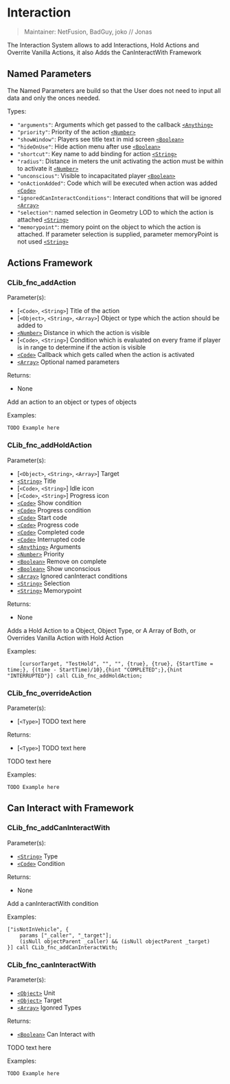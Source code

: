 # Interaction

> Maintainer: NetFusion, BadGuy, joko // Jonas

The Interaction System allows to add Interactions, Hold Actions and Overrite Vanilla Actions, it also Adds the CanInteractWith Framework

## Named Parameters
The Named Parameters are build so that the User does not need to input all data and only the onces needed.

Types:
* `"arguments"`: Arguments which get passed to the callback [`<Anything>`]
* `"priority"`: Priority of the action [`<Number>`]
* `"showWindow"`: Players see title text in mid screen  [`<Boolean>`]
* `"hideOnUse"`: Hide action menu after use [`<Boolean>`]
* `"shortcut"`: Key name to add binding for action [`<String>`]
* `"radius"`: Distance in meters the unit activating the action must be within to activate it [`<Number>`]
* `"unconscious"`: Visible to incapacitated player [`<Boolean>`]
* `"onActionAdded"`: Code which will be executed when action was added [`<Code>`]
* `"ignoredCanInteractConditions"`: Interact conditions that will be ignored [`<Array>`]
* `"selection"`: named selection in Geometry LOD to which the action is attached [`<String>`]
* `"memorypoint"`: memory point on the object to which the action is attached. If parameter selection is supplied, parameter memoryPoint is not used [`<String>`]

## Actions Framework

### CLib_fnc_addAction

Parameter(s):
* [`<Code>`, `<String>`] Title of the action
* [`<Object>`, `<String>`, `<Array>`] Object or type which the action should be added to
* [`<Number>`] Distance in which the action is visible
* [`<Code>`, `<String>`] Condition which is evaluated on every frame if player is in range to determine if the action is visible
* [`<Code>`] Callback which gets called when the action is activated
* [`<Array>`] Optional named parameters

Returns:
* None

Add an action to an object or types of objects

Examples:

```sqf
TODO Example here
```

### CLib_fnc_addHoldAction

Parameter(s):
* [`<Object>`, `<String>`, `<Array>`] Target
* [`<String>`] Title
* [`<Code>`, `<String>`] Idle icon
* [`<Code>`, `<String>`] Progress icon
* [`<Code>`] Show condition
* [`<Code>`] Progress condition
* [`<Code>`] Start code
* [`<Code>`] Progress code
* [`<Code>`] Completed code
* [`<Code>`] Interrupted code
* [`<Anything>`] Arguments
* [`<Number>`] Priority
* [`<Boolean>`] Remove on complete
* [`<Boolean>`] Show unconscious
* [`<Array>`] Ignored canInteract conditions
* [`<String>`] Selection
* [`<String>`] Memorypoint

Returns:
* None

Adds a Hold Action to a Object, Object Type, or A Array of Both, or Overrides Vanilla Action with Hold Action

Examples:

```sqf
    [cursorTarget, "TestHold", "", "", {true}, {true}, {StartTime = time;}, {(time - StartTime)/10},{hint "COMPLETED";},{hint "INTERRUPTED"}] call CLib_fnc_addHoldAction;
```

### CLib_fnc_overrideAction

Parameter(s):
* [`<Type>`] TODO text here

Returns:
* [`<Type>`] TODO text here

TODO text here

Examples:

```sqf
TODO Example here
```

## Can Interact with Framework

### CLib_fnc_addCanInteractWith

Parameter(s):
* [`<String>`] Type
* [`<Code>`] Condition

Returns:
* None

Add a canInteractWith condition

Examples:

```sqf
["isNotInVehicle", {
    params ["_caller", "_target"];
    (isNull objectParent _caller) && (isNull objectParent _target)
}] call CLib_fnc_addCanInteractWith;
```

### CLib_fnc_canInteractWith

Parameter(s):
* [`<Object>`] Unit
* [`<Object>`] Target
* [`<Array>`] Igonred Types

Returns:
* [`<Boolean>`] Can Interact with

TODO text here

Examples:

```sqf
TODO Example here
```

[`<Control>`]: https://community.bistudio.com/wiki/Control
[`<Anything>`]: https://community.bistudio.com/wiki/Anything
[`<Config>`]: https://community.bistudio.com/wiki/Config
[`<Object>`]: https://community.bistudio.com/wiki/Object
[`<String>`]: https://community.bistudio.com/wiki/String
[`<Number>`]: https://community.bistudio.com/wiki/Number
[`<Array>`]: https://community.bistudio.com/wiki/Array
[`<Position>`]: https://community.bistudio.com/wiki/Position
[`<Color>`]: https://community.bistudio.com/wiki/Color
[`<Boolean>`]: https://community.bistudio.com/wiki/Boolean
[`<Code>`]: https://community.bistudio.com/wiki/Code
[`<Group>`]: https://community.bistudio.com/wiki/Group
[`<Location>`]: https://community.bistudio.com/wiki/Location
[`<Structured Text>`]: https://community.bistudio.com/wiki/Structured_Text
[`<Waypoint>`]: https://community.bistudio.com/wiki/Waypoint
[`<Task>`]: https://community.bistudio.com/wiki/Task
